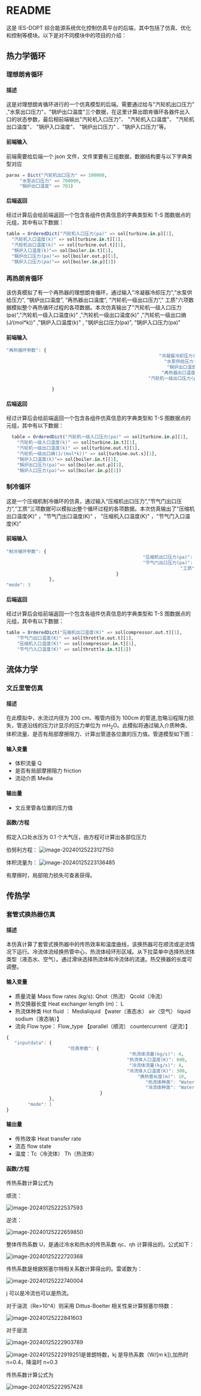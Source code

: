 # README

这是 IES-DOPT 综合能源系统优化控制仿真平台的后端，其中包括了仿真、优化和控制等模块。以下是对不同模块中的项目的介绍：

## 热力学循环

### 理想朗肯循环

#### 描述

这是对理想朗肯循环进行的一个仿真模型的后端。需要通过给与"汽轮机出口压力" ,"水泵出口压力"，"锅炉出口温度"三个数据，在这里计算出朗肯循环各器件出入口的状态参数，最后相前端输出"汽轮机入口压力"、 "汽轮机入口温度"、 "汽轮机出口温度"、 "锅炉入口温度"、 "锅炉出口压力" 、"锅炉入口压力"等。

#### 前端输入

前端需要给后端一个 json 文件，文件里要有三组数据，数据结构要与以下字典类型对应

```julia
paras = Dict("汽轮机出口压力" => 100000,
     "水泵出口压力" => 700000,
     "锅炉出口温度" => 701)
```

#### 后端返回

经过计算后会给前端返回一个包含各组件仿真信息的字典类型和 T-S 图数据点的元组，其中有以下数据：

```julia
table = OrderedDict("汽轮机入口压力(pa)" => sol[turbine.in.p][1],
  "汽轮机入口温度(k)" => sol[turbine.in.t][1],
  "汽轮机出口温度(k)" => sol[turbine.out.t][1],
  "锅炉入口温度(k)"=> sol[boiler.in.t][1],
  "锅炉出口压力(pa)"=> sol[boiler.out.p][1],
  "锅炉入口压力(pa)"=> sol[boiler.in.p][1])
```

### 再热朗肯循环

该仿真模拟了有一个再热器的理想朗肯循环，通过输入“冷凝器冷却压力”,“水泵供给压力”, “锅炉出口温度”, “再热器出口温度”, “汽轮机一级出口压力”," 工质"六项数据模拟整个再热循环过程的各项数据。本次仿真输出了"汽轮机一级入口压力(pa)","汽轮机一级入口温度(k)" ,"汽轮机一级出口温度(k)" ,"汽轮机一级出口熵(J/(mol\*k))" ,"锅炉入口温度(k)" , "锅炉出口压力(pa)", "锅炉入口压力(pa)"

#### 前端输入

```julia
"再热循环参数": {
                                                         "冷凝器冷却压力(pa)": 4000,
                                                           "水泵供给压力(pa)": 18000000,
                                                            "锅炉出口温度(k)": 823,
                                                          "再热器出口温度(k)": 720,
                                                     "汽轮机一级出口压力(pa)": 3000000,
                                                                       "工质": "Water"
                 }
```

#### 后端返回

经过计算后会给前端返回一个包含各组件仿真信息的字典类型和 T-S 图数据点的元组，其中有以下数据：

```julia
  table = OrderedDict("汽轮机一级入口压力(pa)" => sol[turbine.in.p][1],
    "汽轮机一级入口温度(k)" => sol[turbine.in.t][1],
    "汽轮机一级出口温度(k)" => sol[turbine.out.t][1],
    "汽轮机一级出口熵(J/(mol*k))" => sol[turbine.out.s][1],
    "锅炉入口温度(k)"=> sol[boiler.in.t][1],
    "锅炉出口压力(pa)"=> sol[boiler.out.p][1],
    "锅炉入口压力(pa)"=> sol[boiler.in.p][1])
```

### 制冷循环

这是一个压缩机制冷循环的仿真，通过输入“压缩机出口压力”,“节气门出口压力”,“工质”三项数据可以模拟出整个循环过程的各项数据。本次仿真输出了"压缩机出口温度(K)" ，"节气门出口温度(K)" ， "压缩机入口温度(K)" ，"节气门入口温度(K)"

#### 前端输入

```julia
"制冷循环参数": {
                                                   "压缩机出口压力(pa)": 1020000,
                                                   "节气门出口压力(pa)": 84000,
                                                                 "工质": "Water"
                                         }
                },
"mode": 3
```

#### 后端返回

经过计算后会给前端返回一个包含各组件仿真信息的字典类型和 T-S 图数据点的元组，其中有以下数据：

```julia
table = OrderedDict("压缩机出口温度(K)" => sol[compressor.out.t][1],
	"节气门出口温度(K)" => sol[throttle.out.t][1],
    "压缩机入口温度(K)" => sol[compressor.in.t][1],
	"节气门入口温度(K)" => sol[throttle.in.t][1])
```

## 流体力学

### 文丘里管仿真

#### 描述

在此模拟中，水流过内径为 200 cm、喉管内径为 100cm 的管道,忽略沿程阻力损失，管道沿线的压力计显示的压力单位为 mH<sub>2</sub>O。此模拟将通过输入介质种类、体积流量、是否有局部摩擦阻力、计算出管道各位置的压力值。管道模型如下图：

#### 输入变量

- 体积流量 Q
- 是否有局部摩擦阻力 friction
- 流动介质 Media

#### 输出量

- 文丘里管各位置的压力值

#### 函数/方程

假定入口处水压为 0.1 个大气压，由方程可计算出各部位压力

伯努利方程： ![image-20240125223127150](./assets/image-20240125223127150.png)

体积流量为： ![image-20240125223136485](./assets/image-20240125223136485.png)

有摩擦时，局部阻力损失可查表获得。

## 传热学

### 套管式换热器仿真

#### 描述

本仿真计算了套管式换热器中的传热效率和温度曲线，该换热器可在顺流或逆流情况下运行。冷流体流经换热管中心，热流体经环形区域。从下拉菜单中选择热流体类型（液态水、空气）。通过滑块选择热流体和冷流体的流速。热交换器的长度可调整。

#### 输入变量

- 质量流量 Mass flow rates (kg/s): Qhot（热流） Qcold（冷流）
- 热交换器长度 Heat exchanger length (m)： L
- 热流体种类 Hot fluid ： Medialiquid 【water（液态水） air（空气） liquid sodium（液态钠）】
- 流向 Flow type： Flow_type 【parallel（顺流） countercurrent（逆流）】

```julia
{
   "inputdata": {
                       "仿真参数": {
                                              "热流体流量(kg/s)": 4,
                                             "热流体入口温度(K)": 600,
                                              "冷流体流量(kg/s)": 4,
                                             "冷流体入口温度(K)": 300,
                                                 "换热管长度(m)": 10,
                                                    "热流体种类": "Water",
                                                    "冷流体种类": "Water"
                                   }
                },
        "mode": 1
}
```

#### 输出量

- 传热效率 Heat transfer rate
- 流态 flow state
- 温度：Tc（冷流体） Th（热流体）

#### 函数/方程

传热系数计算公式为

顺流：

![image-20240125222537593](./assets/image-20240125222537593.png)

逆流：

![image-20240125222659850](./assets/image-20240125222659850.png)

整体传热系数 U，是通过冷水和热水的传热系数 ηc、ηh 计算得出的。公式如下：

![image-20240125222720368](./assets/image-20240125222720368.png)

传热系数是根据努塞尔特相关系数计算得出的。雷诺数为：

![image-20240125222740004](./assets/image-20240125222740004.png)

j 可以是冷流也可以是热流。

对于湍流（Re>10^4）则采用 Dittus-Boelter 相关性来计算努塞尔特数：

![image-20240125222841603](./assets/image-20240125222841603.png)

对于层流

![image-20240125222903789](./assets/image-20240125222903789.png)

![image-20240125222919251](./assets/image-20240125222919251.png)是普朗特数，kj 是导热系数（W/[m k]),加热时 n=0.4，降温时 n=0.3

传热系数计算公式为

![image-20240125222957428](./assets/image-20240125222957428.png)
